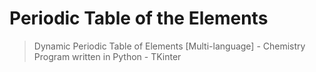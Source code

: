 # Periodic Table of the Elements
> Dynamic Periodic Table of Elements [Multi-language] - Chemistry
> Program written in Python - TKinter
